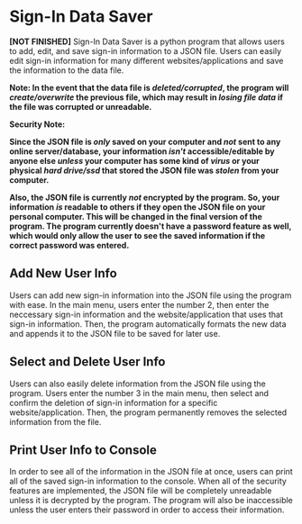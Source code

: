 # Sign-In Data Saver
**[NOT FINISHED]**
Sign-In Data Saver is a python program that allows users to add, edit, and save sign-in information to a JSON file. Users can easily edit sign-in information for many different websites/applications and save the information to the data file.

**Note: In the event that the data file is _deleted/corrupted_, the program will _create/overwrite_ the previous file, which may result in _losing file data_ if the file was corrupted or unreadable.**

**Security Note:**

**Since the JSON file is _only_ saved on your computer and _not_ sent to any online server/database, your information _isn't_ accessible/editable by anyone else _unless_ your computer has some kind of _virus_ or your physical _hard drive/ssd_ that stored the JSON file was _stolen_ from your computer.**

**Also, the JSON file is currently _not_ encrypted by the program. So, your information _is_ readable to others if they open the JSON file on your personal computer. This will be changed in the final version of the program. The program currently doesn't have a password feature as well, which would only allow the user to see the saved information if the correct password was entered.**

## Add New User Info
Users can add new sign-in information into the JSON file using the program with ease. In the main menu, users enter the number 2, then enter the neccessary sign-in information and the website/application that uses that sign-in information. Then, the program automatically formats the new data and appends it to the JSON file to be saved for later use.

## Select and Delete User Info
Users can also easily delete information from the JSON file using the program. Users enter the number 3 in the main menu, then select and confirm the deletion of sign-in information for a specific website/application. Then, the program permanently removes the selected information from the file.

## Print User Info to Console
In order to see all of the information in the JSON file at once, users can print all of the saved sign-in information to the console. When all of the security features are implemented, the JSON file will be completely unreadable unless it is decrypted by the program. The program will also be inaccessible unless the user enters their password in order to access their information.